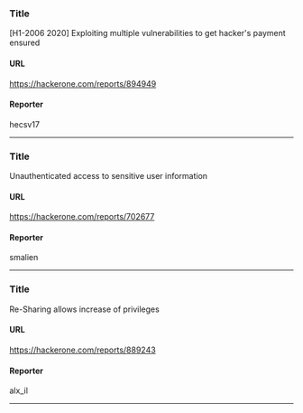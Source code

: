 ### Title
[H1-2006 2020] Exploiting multiple vulnerabilities to get hacker's payment ensured
#### URL 
https://hackerone.com/reports/894949
#### Reporter 
hecsv17

---


### Title
Unauthenticated access to sensitive user information
#### URL 
https://hackerone.com/reports/702677
#### Reporter 
smalien

---


### Title
Re-Sharing allows increase of privileges
#### URL 
https://hackerone.com/reports/889243
#### Reporter 
alx_il

---


